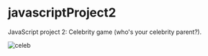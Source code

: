# javascriptProject2
JavaScript project 2: Celebrity game (who's your celebrity parent?). 

![celeb](https://user-images.githubusercontent.com/91508647/140847669-0ebcb1ef-1f2d-4e6f-af41-b5f703e55cd3.jpg)

